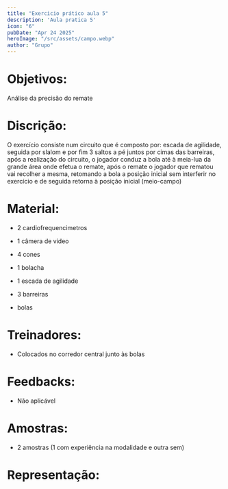 ```yaml
---
title: "Exercicio prático aula 5"
description: 'Aula pratica 5'
icon: "6"
pubDate: "Apr 24 2025"
heroImage: "/src/assets/campo.webp"
author: "Grupo"
---
```

# Objetivos: 

 Análise da precisão do remate 

 

# Discrição:  

 O exercício consiste num circuito que é composto por: escada de agilidade, seguida por slalom e por fim 3 saltos a pé juntos por cimas das barreiras, após a realização do circuito, o jogador conduz a bola até à meia-lua da grande área onde efetua o remate, após o remate o jogador que rematou vai recolher a mesma, retomando a bola a posição inicial sem interferir no exercício e de seguida retorna à posição inicial (meio-campo) 

 

# Material: 

* 2 cardiofrequencimetros 

* 1 câmera de video 

* 4 cones 

* 1 bolacha 

* 1 escada de agilidade 

* 3 barreiras 

* bolas 

# Treinadores:  

* Colocados no corredor central junto às bolas 

# Feedbacks:  

* Não aplicável  

# Amostras: 

* 2 amostras (1 com experiência na modalidade e outra sem) 

# Representação: 